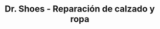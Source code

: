 ---
title: "Dr. Shoes - Reparación de calzado y ropa"
url: /torrellano/dr-shoes-reparacion-de-calzado-y-ropa/
shop: Schneiderei
---